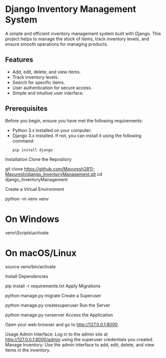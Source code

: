 # Django Inventory Management System

A simple and efficient inventory management system built with Django. This project helps to manage the stock of items, track inventory levels, and ensure smooth operations for managing products.

## Features

- Add, edit, delete, and view items.
- Track inventory levels.
- Search for specific items.
- User authentication for secure access.
- Simple and intuitive user interface.

## Prerequisites

Before you begin, ensure you have met the following requirements:

- Python 3.x installed on your computer.
- Django 3.x installed. If not, you can install it using the following command:
  ```sh
  pip install django

Installation
Clone the Repository



git clone https://github.com/Mayuresh2811-Mayuresh/django_InventoryManagement.git
cd django_InventoryManagement

Create a Virtual Environment


python -m venv venv
# On Windows
venv\Scripts\activate
# On macOS/Linux
source venv/bin/activate

Install Dependencies


pip install -r requirements.txt
Apply Migrations


python manage.py migrate
Create a Superuser


python manage.py createsuperuser
Run the Server

python manage.py runserver
Access the Application

Open your web browser and go to http://127.0.0.1:8000.

Usage
Admin Interface: Log in to the admin site at http://127.0.0.1:8000/admin using the superuser credentials you created.
Manage Inventory: Use the admin interface to add, edit, delete, and view items in the inventory.
